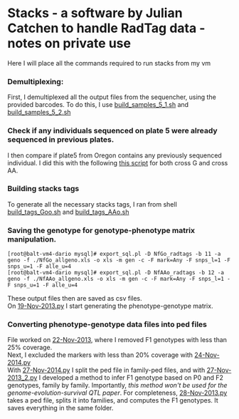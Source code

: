 # Stacks - a software by Julian Catchen to handle RadTag data - notes on private use
  
Here I will place all the commands required to run stacks from my vm

### Demultiplexing:
First, I demultiplexed all the output files from the sequencher, using the provided barcodes.
To do this, I use [build_samples_5_1.sh](https://github.com/dvalenzano/stacks/blob/master/build_samples_5_1.sh) and [build_samples_5_2.sh](https://github.com/dvalenzano/stacks/blob/master/build_samples_5_2.sh)

### Check if any individuals sequenced on plate 5 were already sequenced in previous plates. 
I then compare if plate5 from Oregon contains any previously sequenced individual. 
I did this with the following [this script](https://github.com/dvalenzano/Interactive-Sessions/blob/master/04-Sep-2013.py) for both cross G and cross AA.

### Building stacks tags
To generate all the necessary stacks tags, I ran from shell [build_tags_Goo.sh](https://github.com/dvalenzano/stacks/blob/master/build_tags_Goo.sh) and [build_tags_AAo.sh](https://github.com/dvalenzano/stacks/blob/master/build_tags_AAo.sh)

### Saving the genotype for genotype-phenotype matrix manipulation.
```
[root@balt-vm4-dario mysql]# export_sql.pl -D NfGo_radtags -b 11 -a geno -f ./NfGo_allgeno.xls -o xls -m gen -c -F mark=Any -F snps_l=1 -F snps_u=1 -F alle_u=4
[root@balt-vm4-dario mysql]# export_sql.pl -D NfAAo_radtags -b 12 -a geno -f ./NfAAo_allgeno.xls -o xls -m gen -c -F mark=Any -F snps_l=1 -F snps_u=1 -F alle_u=4
```
These output files then are saved as csv files.  
On [19-Nov-2013.py](https://github.com/dvalenzano/Interactive-Sessions/blob/master/19-Nov-2013.py) I start generating the phenotype-genotype matrix. 

### Converting phenotype-genotype data files into ped files
File worked on [22-Nov-2013](https://github.com/dvalenzano/Interactive-Sessions/blob/master/22-Nov-2013), where I removed F1 genotypes with less than 25% coverage.  
Next, I excluded the markers with less than 20% coverage with [24-Nov-2014.py](https://github.com/dvalenzano/Interactive-Sessions/blob/master/24-Nov-2013.py)  
With [27-Nov-2014.py](https://github.com/dvalenzano/Interactive-Sessions/blob/master/27-Nov-2013.py) I split the ped file in family-ped files, and with [27-Nov-2013_2.py](https://github.com/dvalenzano/Interactive-Sessions/blob/master/27-Nov-2013_2.py) I developed a method to infer F1 genotype based on P0 and F2 genotypes, family by family. Importantly, *this method won't be used for the genome-evolution-survival QTL paper*. For completeness, [28-Nov-2013.py](https://github.com/dvalenzano/Interactive-Sessions/blob/master/28-Nov-2013.py) takes a ped
file, splits it into families, and computes the F1 genotypes. It saves everything in the same folder. 




